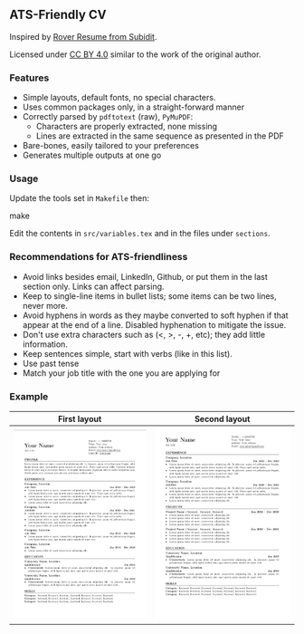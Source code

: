 ## ATS-Friendly CV

Inspired by [Rover Resume from Subidit](https://github.com/subidit/rover-resume).

Licensed under [CC BY 4.0](https://creativecommons.org/licenses/by/4.0/) similar to the work of the original author.

### Features

- Simple layouts, default fonts, no special characters.
- Uses common packages only, in a straight-forward manner
- Correctly parsed by `pdftotext` (raw), `PyMuPDF`:
  - Characters are properly extracted, none missing
  - Lines are extracted in the same sequence as presented in the PDF
- Bare-bones, easily tailored to your preferences
- Generates multiple outputs at one go

### Usage
Update the tools set in `Makefile` then:

   make

Edit the contents in `src/variables.tex` and in the files under `sections`.

### Recommendations for ATS-friendliness

- Avoid links besides email, LinkedIn, Github, or put them in the last section only. Links can affect parsing.
- Keep to single-line items in bullet lists; some items can be two lines, never more.
- Avoid hyphens in words as they maybe converted to soft hyphen if that appear at the end of a line. Disabled hyphenation to mitigate the issue.
- Don't use extra characters such as (<, >, -, +, etc); they add little information.
- Keep sentences simple, start with verbs (like in this list).
- Use past tense
- Match your job title with the one you are applying for

### Example

First layout             | Second layout
:-------------------------:|:-------------------------:
![First layout](images/sc2.png)  |  ![Second layout](images/sc1.png)

